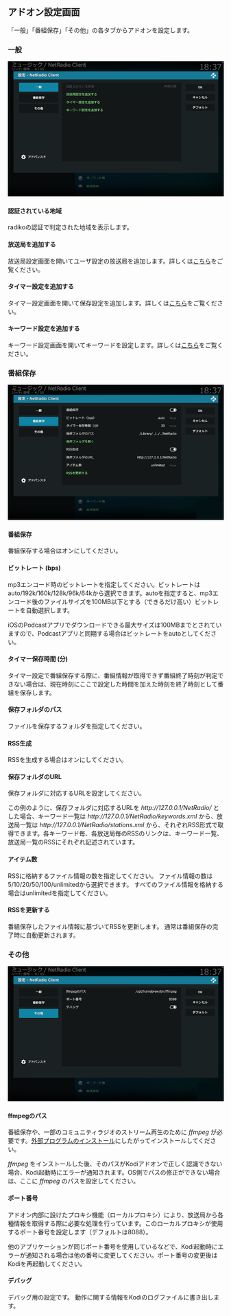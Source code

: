 
## アドオン設定画面

「一般」「番組保存」「その他」の各タブからアドオンを設定します。


### 一般

![アドオン設定画面（一般）](images/2_アドオン設定画面/1_一般.png)

#### 認証されている地域

radikoの認証で判定された地域を表示します。

#### 放送局を追加する

放送局設定画面を開いてユーザ設定の放送局を追加します。詳しくは[こちら](./330_設定画面（放送局）.md)をご覧ください。

#### タイマー設定を追加する

タイマー設定画面を開いて保存設定を追加します。詳しくは[こちら](./320_設定画面（タイマー）.md)をご覧ください。

#### キーワード設定を追加する

キーワード設定画面を開いてキーワードを設定します。詳しくは[こちら](./310_設定画面（キーワード）.md)をご覧ください。


### 番組保存

![アドオン設定画面（番組保存）](images/2_アドオン設定画面/2_番組保存.png)

#### 番組保存

番組保存する場合はオンにしてください。

#### ビットレート (bps)

mp3エンコード時のビットレートを指定してください。ビットレートはauto/192k/160k/128k/96k/64kから選択できます。autoを指定すると、mp3エンコード後のファイルサイズを100MB以下とする（できるだけ高い）ビットレートを自動選択します。

iOSのPodcastアプリでダウンロードできる最大サイズは100MBまでとされていますので、Podcastアプリと同期する場合はビットレートをautoとしてください。

#### タイマー保存時間 (分)

タイマー設定で番組保存する際に、番組情報が取得できず番組終了時刻が判定できない場合は、現在時刻にここで設定した時間を加えた時刻を終了時刻として番組を保存します。

#### 保存フォルダのパス

ファイルを保存するフォルダを指定してください。

#### RSS生成

RSSを生成する場合はオンにしてください。

#### 保存フォルダのURL

保存フォルダに対応するURLを設定してください。

この例のように、保存フォルダに対応するURLを _http\://127.0.0.1/NetRadio/_ とした場合、キーワード一覧は _http\://127.0.0.1/NetRadio/keywords.xml_ から、放送局一覧は _http\://127.0.0.1/NetRadio/stations.xml_ から、それぞれRSS形式で取得できます。各キーワード毎、各放送局毎のRSSのリンクは、キーワード一覧、放送局一覧のRSSにそれぞれ記述されています。

#### アイテム数

RSSに格納するファイル情報の数を指定してください。
ファイル情報の数は5/10/20/50/100/unlimitedから選択できます。
すべてのファイル情報を格納する場合はunlimitedを指定してください。

#### RSSを更新する

番組保存したファイル情報に基づいてRSSを更新します。
通常は番組保存の完了時に自動更新されます。


### その他

![アドオン設定画面（その他）](images/2_アドオン設定画面/3_その他.png)

#### ffmpegのパス

番組保存や、一部のコミュニティラジオのストリーム再生のために _ffmpeg_ が必要です。[外部プログラムのインストール](./000_概要.md#外部プログラムのインストール)にしたがってインストールしてください。

_ffmpeg_ をインストールした後、そのパスがKodiアドオンで正しく認識できない場合、Kodi起動時にエラーが通知されます。OS側でパスの修正ができない場合は、ここに _ffmpeg_ のパスを設定してください。

#### ポート番号

アドオン内部に設けたプロキシ機能（ローカルプロキシ）により、放送局から各種情報を取得する際に必要な処理を行っています。このローカルプロキシが使用するポート番号を設定します（デフォルトは8088）。

他のアプリケーションが同じポート番号を使用しているなどで、Kodi起動時にエラーが通知される場合は他の番号に変更してください。ポート番号の変更後はKodiを再起動してください。

#### デバッグ

デバッグ用の設定です。 動作に関する情報をKodiのログファイルに書き出します。
